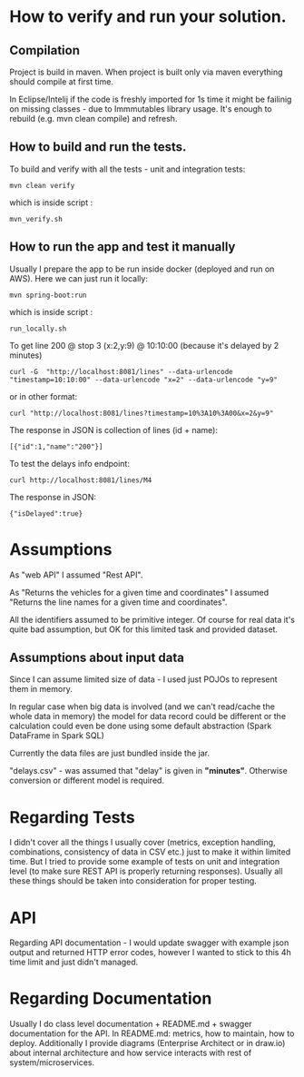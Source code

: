 #  How to verify and run your solution.

## Compilation
Project is build in maven.
When project is built only via maven everything should compile at first time.

In Eclipse/Intelij if the code is freshly imported for 1s time it might be failinig on missing classes - due to Immmutables library usage.
It's enough to rebuild (e.g. mvn clean compile) and refresh.

## How to build and run the tests.

To build and verify with all the tests - unit and integration tests:
```
mvn clean verify
```

which is inside script :
```
mvn_verify.sh
```

## How to run the app and test it manually
Usually I prepare the app to be run inside docker (deployed and run on AWS).
Here we can just run it locally:
```
mvn spring-boot:run
```

which is inside script :
```
run_locally.sh
```



To get line 200 @ stop 3 (x:2,y:9) @ 10:10:00 (because it's delayed by 2 minutes)
```
curl -G  "http://localhost:8081/lines" --data-urlencode "timestamp=10:10:00" --data-urlencode "x=2" --data-urlencode "y=9"
```
or in other format:
```
curl "http://localhost:8081/lines?timestamp=10%3A10%3A00&x=2&y=9"
```

The response in JSON is collection of lines (id + name):
```
[{"id":1,"name":"200"}]
```


To test the delays info endpoint:
```
curl http://localhost:8081/lines/M4
```

The response in JSON:
```
{"isDelayed":true}
```


# Assumptions

As "web API" I assumed "Rest API".

As "Returns the vehicles for a given time and coordinates" I assumed "Returns the line names for a given time and coordinates".

All the identifiers assumed to be primitive integer. Of course for real data it's quite bad assumption, but OK for this limited task and provided dataset.


## Assumptions about input data
Since I can assume limited size of data - I used just POJOs to represent them in memory.


In regular case when big data is involved (and we can't read/cache the whole data in memory)
the model for data record could be different or the calculation could
even be done using some default abstraction (Spark DataFrame in Spark SQL)

Currently the data files are just bundled inside the jar.

"delays.csv" - was assumed that "delay" is given in **"minutes"**. Otherwise conversion or different model is required.

# Regarding Tests
I didn't cover all the things I usually cover (metrics, exception handling, combinations, consistency of data in CSV etc.)
just to make it within limited time.
But I tried to provide some example of tests on unit and integration level (to make sure REST API is properly returning responses).
Usually all these things should be taken into consideration for proper testing.

# API
Regarding API documentation - I would update swagger with example json output and returned HTTP error codes,
however I wanted to stick to this 4h time limit and just didn't managed.

# Regarding Documentation
Usually I do class level documentation + README.md + swagger documentation for the API.
In README.md: metrics, how to maintain, how to deploy.
Additionally I provide diagrams (Enterprise Architect or in draw.io) about internal architecture and how service interacts with rest of system/microservices.

